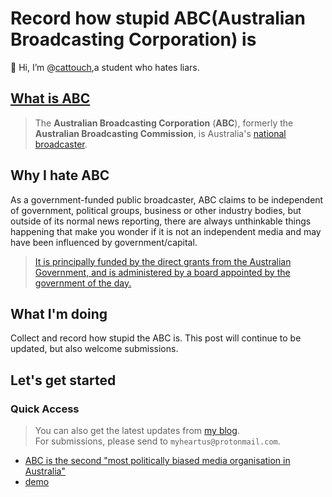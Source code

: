 # Record how stupid ABC(Australian Broadcasting Corporation) is

👋 Hi, I’m @[cattouch](https://github.com/cattouch),a student who hates liars.


## [What is ABC](https://en.wikipedia.org/wiki/Australian_Broadcasting_Corporation)

> The **Australian Broadcasting Corporation** (**ABC**), formerly the **Australian Broadcasting Commission**, is Australia's [national broadcaster](https://en.wikipedia.org/wiki/Public_broadcasting).



## Why I hate ABC

As a government-funded public broadcaster, ABC claims to be independent of government, political groups, business or other industry bodies, but outside of its normal news reporting, there are always unthinkable things happening that make you wonder if it is not an independent media and may have been influenced by government/capital.

>  [It is principally funded by the direct grants from the Australian Government, and is administered by a board appointed by the government of the day. ](https://en.wikipedia.org/wiki/Australian_Broadcasting_Corporation)



## What I'm doing

Collect and record how stupid the ABC is.
This post will continue to be updated, but also welcome submissions.



## Let's get started
### Quick Access
> You can also get the latest updates from [my blog](https://cattouch.github.io).</br>
> For submissions, please send to ```myheartus@protonmail.com```.
+ [ABC is the second "most politically biased media organisation in Australia"](https://github.com/cattouch/ABC/blob/main/Archive/The%20dishonest%20ABC.md)
+ [demo]()
